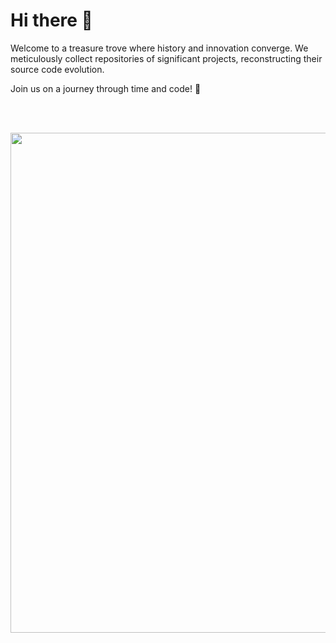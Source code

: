 # Hi there 👋

Welcome to a treasure trove where history and innovation converge. We meticulously collect repositories of significant projects, reconstructing their source code evolution.

Join us on a journey through time and code! 🚀

<!--

**Here are some ideas to get you started:**

🙋‍♀️ A short introduction - what is your organization all about?
🌈 Contribution guidelines - how can the community get involved?
👩‍💻 Useful resources - where can the community find your docs? Is there anything else the community should know?
🍿 Fun facts - what does your team eat for breakfast?
🧙 Remember, you can do mighty things with the power of [Markdown](https://docs.github.com/github/writing-on-github/getting-started-with-writing-and-formatting-on-github/basic-writing-and-formatting-syntax)
-->

<br>
<br>
<p align="center">
  <img width="800" src="https://github.com/historical-repositories/.github/assets/5360877/0163ee80-bebf-410f-b21c-6ded76d82e2b">
</p>
